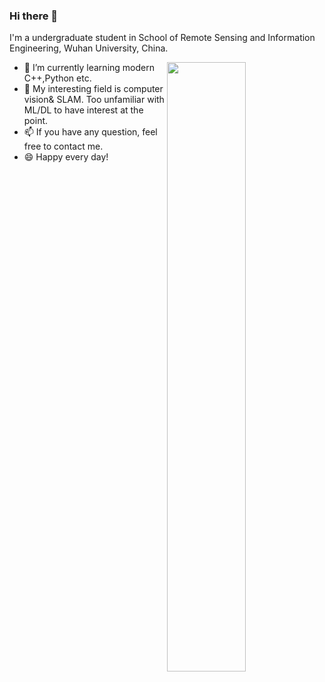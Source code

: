 ### Hi there 👋
I'm a undergraduate student in School of Remote Sensing and Information Engineering, Wuhan University, China.


<picture>
    <source media="(prefers-color-scheme: dark)" srcset="https://github-readme-stats-ouuan.vercel.app/api?username=binbin2002&theme=dark&show_icons=true">
    <img align="right" width="50%" src="https://github-readme-stats-ouuan.vercel.app/api?username=binbin2002&show_icons=true">
</picture>

- 🌱 I’m currently learning modern C++,Python etc.
- 🔭 My interesting field is computer vision& SLAM. Too unfamiliar with ML/DL to have interest at the point.
- 📫 If you have any question, feel free to contact me.
- 😄 Happy every day!



<!--
**binbin2002/binbin2002** is a ✨ _special_ ✨ repository because its `README.md` (this file) appears on your GitHub profile.

Here are some ideas to get you started:

- 🔭 I’m currently working on ...
- 🌱 I’m currently learning ...
- 👯 I’m looking to collaborate on ...
- 🤔 I’m looking for help with ...
- 💬 Ask me about ...
- 📫 How to reach me: ...
- 😄 Pronouns: ...
- ⚡ Fun fact: ...
-->
